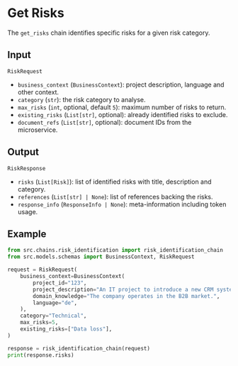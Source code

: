 # Get Risks

The `get_risks` chain identifies specific risks for a given risk category.

## Input

`RiskRequest`
- `business_context` (`BusinessContext`): project description, language and other context.
- `category` (`str`): the risk category to analyse.
- `max_risks` (`int`, optional, default `5`): maximum number of risks to return.
- `existing_risks` (`List[str]`, optional): already identified risks to exclude.
- `document_refs` (`List[str]`, optional): document IDs from the microservice.

## Output

`RiskResponse`
- `risks` (`List[Risk]`): list of identified risks with title, description and category.
- `references` (`List[str] | None`): list of references backing the risks.
- `response_info` (`ResponseInfo | None`): meta-information including token usage.

## Example

```python
from src.chains.risk_identification import risk_identification_chain
from src.models.schemas import BusinessContext, RiskRequest

request = RiskRequest(
    business_context=BusinessContext(
        project_id="123",
        project_description="An IT project to introduce a new CRM system.",
        domain_knowledge="The company operates in the B2B market.",
        language="de",
    ),
    category="Technical",
    max_risks=5,
    existing_risks=["Data loss"],
)

response = risk_identification_chain(request)
print(response.risks)
```
